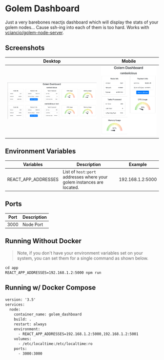 # Golem Dashboard

Just a very barebones reactjs dashboard which will display the stats of your golem nodes... Cause ssh-ing into each of them is too hard. Works with [vciancio/golem-node-server](https://github.com/vciancio/golem-node-server).

## Screenshots
|Desktop|Mobile|
|---|---|
|![image](screenshots/Golem-Dashboard-Desktop.png?raw=true)|![image](screenshots/Golem-Dashboard-Mobile.png?raw=true)|

## Environment Variables
| Variables | Description | Example |
| ------------- | ----------- | ------- |
| REACT_APP_ADDRESSES | List of `host:port` addresses where your golem instances are located. | 192.168.1.2:5000 |

## Ports
| Port | Description
| ---- | ---- |
| 3000 | Node Port |

## Running Without Docker
> Note, if you don't have your environment variables set on your system, you can set them for a single command as shown below.
~~~
cd app
REACT_APP_ADDRESSES=192.168.1.2:5000 npm run
~~~

## Running w/ Docker Compose
~~~
version: '3.5'
services:
  node:
    container_name: golem_dashboard
    build: .
    restart: always
    environment:
      - REACT_APP_ADDRESSES=192.168.1.2:5000,192.168.1.2:5001
    volumes:
      - /etc/localtime:/etc/localtime:ro
    ports: 
      - 3000:3000
~~~
